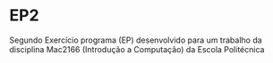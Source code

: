 # EP2
 Segundo Exercício programa (EP) desenvolvido para um trabalho da disciplina Mac2166 (Introdução a Computação) da Escola Politécnica
